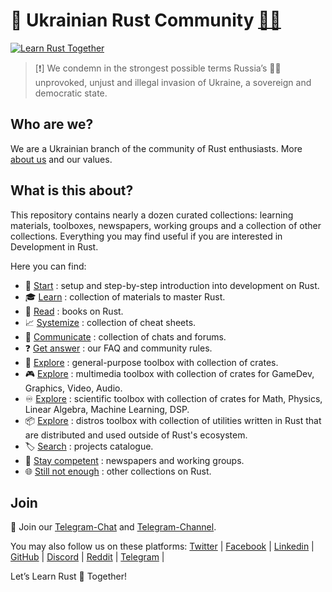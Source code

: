 <!-- ![Rust](./asset/img/logo/Logo2.jpg) -->

# 🦀 Ukrainian Rust Community [💙💛](./readme_ua.md#-вивчаємо-rust-разом-)

[![Learn Rust Together](https://raw.githubusercontent.com/rust-lang-ua/learn_rust_together/59713d4ae68edc4aa1447a1194f772adb4cecde0/asset/logo/Collage_2.jpg)](https://github.com/rust-lang-ua/learn_rust_together)

> [:exclamation:] We condemn in the strongest possible terms Russia’s :pirate_flag: unprovoked, unjust and illegal invasion of Ukraine, a sovereign and democratic state.

## Who are we?
We are a Ukrainian branch of the community of Rust enthusiasts. More [about us](about_us.md) and our values.

## What is this about?
This repository contains nearly a dozen curated collections: learning materials, toolboxes, newspapers, working groups and a collection of other collections. Everything you may find useful if you are interested in Development in Rust.

Here you can find:

- :footprints:️ [Start](./introduction.md) : setup and step-by-step introduction into development on Rust.
- :mortar_board: [Learn](./learn.md) : collection of materials to master Rust.
- :blue_book: [Read](https://github.com/sger/RustBooks) : books on Rust.
- :chart_with_upwards_trend: [Systemize](./cheat_sheets.md) : collection of cheat sheets.
- :speech_balloon: [Communicate](./communicate.md) : collection of chats and forums.
- :question: [Get answer](./about_us.md#question-faq) : our FAQ and community rules.
- :wrench: [Explore](./toolbox_general.md) : general-purpose toolbox with collection of crates.
- :video_game: [Explore](./toolbox_multimedia.md) : multimedia toolbox with collection of crates for GameDev, Graphics, Video, Audio.
- :infinity: [Explore](./toolbox_scientific.md) : scientific toolbox with collection of crates for Math, Physics, Linear Algebra, Machine Learning, DSP.
- :package: [Explore](./toolbox_distros.md) : distros toolbox with collection of utilities written in Rust that are distributed and used outside of Rust's ecosystem.
- :label: [Search](./collection_of_collections.md#label-projects-catalogue) : projects catalogue.
- :newspaper: [Stay competent](./collection_of_collections.md#newspaper-newspapers-and-working-groups) : newspapers and working groups.
- :globe_with_meridians: [Still not enough](./collection_of_collections.md#globe_with_meridians-other-collections-on-rust) : other collections on Rust.

## Join

💬 Join our [Telegram-Chat](https://t.me/rustlang_ua) and [Telegram-Channel](https://t.me/learn_rust_ukr). <br/>

You may also follow us on these platforms:
[Twitter](https://twitter.com/RustUkraine)  |
[Facebook](https://www.facebook.com/learntogetherpro) |
[Linkedin](https://www.linkedin.com/company/ukrainian-rust-community) |
[GitHub](https://github.com/rust-lang-ua) |
[Discord](https://discord.com/invite/JVCZfTVf5A) |
[Reddit](https://www.reddit.com/r/rustlang_ua/) |
[Telegram](https://t.me/rustlang_ua) |
<br/>

Let’s Learn Rust 🦀 Together!
